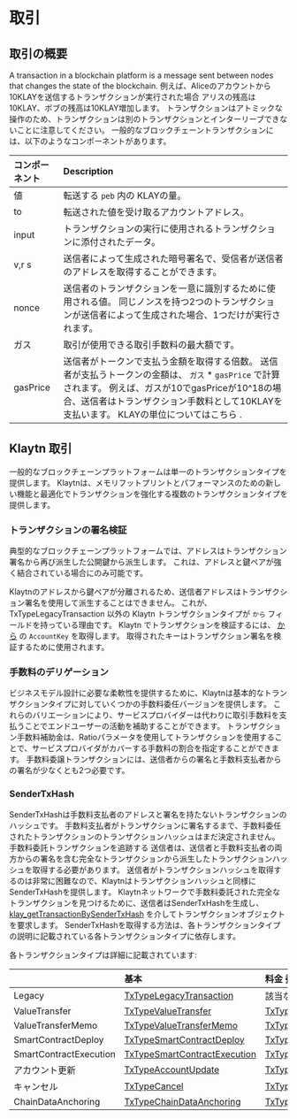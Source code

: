 # 取引 <a id="transactions"></a>

## 取引の概要 <a id="transactions-overview"></a>

A transaction in a blockchain platform is a message sent between nodes that changes the state of the blockchain. 例えば、Aliceのアカウントから10KLAYを送信するトランザクションが実行された場合 アリスの残高は10KLAY、ボブの残高は10KLAY増加します。 トランザクションはアトミックな操作のため、トランザクションは別のトランザクションとインターリーブできないことに注意してください。 一般的なブロックチェーントランザクションには、以下のようなコンポーネントがあります。

| コンポーネント  | Description                                                                                                                                                                                                  |
|:-------- |:------------------------------------------------------------------------------------------------------------------------------------------------------------------------------------------------------------ |
| 値        | 転送する `peb` 内の KLAYの量。                                                                                                                                                                                        |
| to       | 転送された値を受け取るアカウントアドレス。                                                                                                                                                                                        |
| input    | トランザクションの実行に使用されるトランザクションに添付されたデータ。                                                                                                                                                                          |
| v,r s    | 送信者によって生成された暗号署名で、受信者が送信者のアドレスを取得することができます。                                                                                                                                                                  |
| nonce    | 送信者のトランザクションを一意に識別するために使用される値。 同じノンスを持つ2つのトランザクションが送信者によって生成された場合、1つだけが実行されます。                                                                                                                               |
| ガス       | 取引が使用できる取引手数料の最大額です。                                                                                                                                                                                         |
| gasPrice | 送信者がトークンで支払う金額を取得する倍数。 送信者が支払うトークンの金額は、 `ガス` \* `gasPrice` で計算されます。 例えば、ガスが10でgasPriceが10^18の場合、送信者はトランザクション手数料として10KLAYを支払います。 KLAYの単位についてはこちら [](../../design/klaytn-native-coin-klay.md#units-of-klay). |

## Klaytn 取引 <a id="klaytn-transactions"></a>

一般的なブロックチェーンプラットフォームは単一のトランザクションタイプを提供します。 Klaytnは、メモリフットプリントとパフォーマンスのための新しい機能と最適化でトランザクションを強化する複数のトランザクションタイプを提供します。

### トランザクションの署名検証 <a id="signature-validation-of-transactions"></a>

典型的なブロックチェーンプラットフォームでは、アドレスはトランザクション署名から再び派生した公開鍵から派生します。 これは、アドレスと鍵ペアが強く結合されている場合にのみ可能です。

Klaytnのアドレスから鍵ペアが分離されるため、送信者アドレスはトランザクション署名を使用して派生することはできません。 これが、TxTypeLegacyTransaction 以外の Klaytn トランザクションタイプが `から` フィールドを持っている理由です。 Klaytn でトランザクションを検証するには、 [から](../accounts.md#account-key) の `AccountKey` を取得します。 取得されたキーはトランザクション署名を検証するために使用されます。

### 手数料のデリゲーション <a id="fee-delegation"></a>

ビジネスモデル設計に必要な柔軟性を提供するために、Klaytnは基本的なトランザクションタイプに対していくつかの手数料委任バージョンを提供します。 これらのバリエーションにより、サービスプロバイダーは代わりに取引手数料を支払うことでエンドユーザーの活動を補助することができます。 トランザクション手数料補助金は、Ratioパラメータを使用してトランザクションを使用することで、サービスプロバイダがカバーする手数料の割合を指定することができます。 手数料委譲トランザクションには、送信者からの署名と手数料支払者からの署名が少なくとも2つ必要です。

### SenderTxHash <a id="sendertxhash"></a>

SenderTxHashは手数料支払者のアドレスと署名を持たないトランザクションのハッシュです。 手数料支払者がトランザクションに署名するまで、手数料委任されたトランザクションのトランザクションハッシュはまだ決定されません。 手数料委託トランザクションを追跡する 送信者は、送信者と手数料支払者の両方からの署名を含む完全なトランザクションから派生したトランザクションハッシュを取得する必要があります。 送信者がトランザクションハッシュを取得するのは非常に困難なので、Klaytnはトランザクションハッシュと同様にSenderTxHashを提供します。 Klaytnネットワークで手数料委託された完全なトランザクションを見つけるために、送信者はSenderTxHashを生成し、 [klay_getTransactionBySenderTxHash](../../../bapp/json-rpc/api-references/klay/transaction.md#klay_gettransactionbysendertxhash) を介してトランザクションオブジェクトを要求します。 SenderTxHashを取得する方法は、各トランザクションタイプの説明に記載されている各トランザクションタイプに依存します。

各トランザクションタイプは詳細に記載されています:

|                        | 基本                                                                    | 料金 委託                                                                                                  | 一部手数料の委譲                                                                                                                         |
|:---------------------- |:--------------------------------------------------------------------- |:------------------------------------------------------------------------------------------------------ |:-------------------------------------------------------------------------------------------------------------------------------- |
| Legacy                 | [TxTypeLegacyTransaction](basic.md#txtypelegacytransaction)           | 該当なし                                                                                                   | 該当なし                                                                                                                             |
| ValueTransfer          | [TxTypeValueTransfer](basic.md#txtypevaluetransfer)                   | [TxTypeFeeDelegatedValueTransfer](fee-delegation.md#txtypefeedelegatedvaluetransfer)                   | [TxTypeFeeDelegatedValueTransferWithRatio](partial-fee-delegation.md#txtypefeedelegatedvaluetransferwithratio)                   |
| ValueTransferMemo      | [TxTypeValueTransferMemo](basic.md#txtypevaluetransfermemo)           | [TxTypeFeeDelegatedValueTransferMemo](fee-delegation.md#txtypefeedelegatedvaluetransfermemo)           | [TxTypeFeeDelegatedValueTransferMemoWithRatio](partial-fee-delegation.md#txtypefeedelegatedvaluetransfermemowithratio)           |
| SmartContractDeploy    | [TxTypeSmartContractDeploy](basic.md#txtypesmartcontractdeploy)       | [TxTypeFeeDelegatedSmartContractDeploy](fee-delegation.md#txtypefeedelegatedsmartcontractdeploy)       | [TxTypeFeeDelegatedSmartContractDeployWithRatio](partial-fee-delegation.md#txtypefeedelegatedsmartcontractdeploywithratio)       |
| SmartContractExecution | [TxTypeSmartContractExecution](basic.md#txtypesmartcontractexecution) | [TxTypeFeeDelegatedSmartContractExecution](fee-delegation.md#txtypefeedelegatedsmartcontractexecution) | [TxTypeFeeDelegatedSmartContractExecutionWithRatio](partial-fee-delegation.md#txtypefeedelegatedsmartcontractexecutionwithratio) |
| アカウント更新                | [TxTypeAccountUpdate](basic.md#txtypeaccountupdate)                   | [TxTypeFeeDelegatedAccountUpdate](fee-delegation.md#txtypefeedelegatedaccountupdate)                   | [TxTypeFeeDelegatedAccountUpdateWithRatio](partial-fee-delegation.md#txtypefeedelegatedaccountupdatewithratio)                   |
| キャンセル                  | [TxTypeCancel](basic.md#txtypecancel)                                 | [TxTypeFeeDelegatedCancel](fee-delegation.md#txtypefeedelegatedcancel)                                 | [TxTypeFeeDelegatedCancelWithRatio](partial-fee-delegation.md#txtypefeedelegatedcancelwithratio)                                 |
| ChainDataAnchoring     | [TxTypeChainDataAnchoring](basic.md#txtypechaindataanchoring)         | [TxTypeFeeDelegatedChainDataAnchoring](fee-delegation.md#txtypefeedelegatedchaindataanchoring)         | [TxTypeFeeDelegatedChainDataAnchoringWithRatio](partial-fee-delegation.md#txtypefeedelegatedchaindataanchoringwithratio)         |


